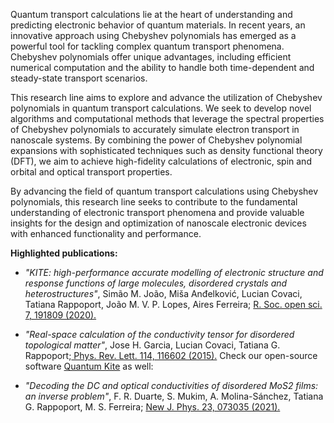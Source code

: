 
Quantum transport calculations lie at the heart of understanding and predicting electronic behavior of quantum materials. In recent years, an innovative approach using Chebyshev polynomials has emerged as a powerful tool for tackling complex quantum transport phenomena. Chebyshev polynomials offer unique advantages, including efficient numerical computation and the ability to handle both time-dependent and steady-state transport scenarios.

This research line aims to explore and advance the utilization of Chebyshev polynomials in quantum transport calculations. We seek to develop novel algorithms and computational methods that leverage the spectral properties of Chebyshev polynomials to accurately simulate electron transport in nanoscale systems. By combining the power of Chebyshev polynomial expansions with sophisticated techniques such as density functional theory (DFT), we aim to achieve high-fidelity calculations of electronic, spin and orbital and optical transport properties.

By advancing the field of quantum transport calculations using Chebyshev polynomials, this research line seeks to contribute to the fundamental understanding of electronic transport phenomena and provide valuable insights for the design and optimization of nanoscale electronic devices with enhanced functionality and performance.



**Highlighted publications:**

*  *"KITE: high-performance accurate modelling of electronic structure and response functions of large molecules, disordered crystals and heterostructures"*,  Simão M. João, Miša Anđelković, Lucian Covaci, Tatiana Rappoport, João M. V. P. Lopes, Aires Ferreira; [R. Soc. open sci. 7, 191809 (2020).](https://doi.org/10.1098/rsos.191809)

* *"Real-space calculation of the conductivity tensor for disordered topological matter"*, Jose H. Garcia, Lucian Covaci, Tatiana G. Rappoport;[ Phys. Rev. Lett. 114, 116602
(2015).](http://journals.aps.org/prl/abstract/10.1103/PhysRevLett.114.116602 "wikilink")
Check our open-source software [Quantum Kite]( ) as well:

* *"Decoding the DC and optical conductivities of disordered MoS2 films: an inverse problem"*,    F. R. Duarte, S. Mukim, A. Molina-Sánchez, Tatiana G. Rappoport, M. S. Ferreira; [New J. Phys. 23, 073035 (2021).
](https://doi.org/10.1088/1367-2630/ac10cf)



